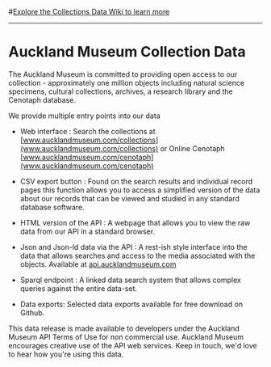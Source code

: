 
#[Explore the Collections Data Wiki to learn more](https://github.com/AucklandMuseum/Collection-Data/wiki)

***

# Auckland Museum Collection Data 

The Auckland Museum is committed to providing open access to our collection - approximately one million objects including natural science specimens, cultural collections, archives, a research library and the Cenotaph database.

We provide multiple entry points into our data

-  Web interface : Search the collections at [www.aucklandmuseum.com/collections](www.aucklandmuseum.com/collections) or Online Cenotaph [www.aucklandmuseum.com/cenotaph](www.aucklandmuseum.com/cenotaph)

-  CSV export button : Found on the search results and individual record pages this function allows you to access a simplified version of the data about our records that can be viewed and studied in any standard database software. 

- HTML version of the API : A webpage that allows you to view the raw data from our API in a standard browser.

- Json and Json-ld data via the API : A rest-ish style interface into the data that allows searches and access to the media associated with the objects. Available at [api.aucklandmuseum.com](api.aucklandmuseum.com)  

- Sparql endpoint : A linked data search system that allows complex queries against the entire data-set.

-  Data exports: Selected data exports available for free download on Github.

This data release is made available to developers under the Auckland Museum API Terms of Use for non commercial use. Auckland Museum encourages creative use of the API web services. Keep in touch, we'd love to hear how you're using this data.
